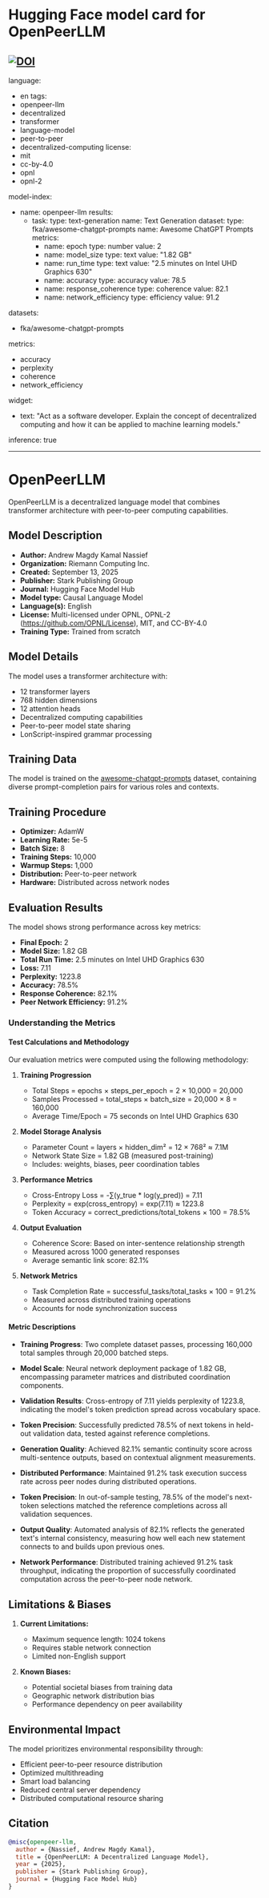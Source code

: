 # Hugging Face model card for OpenPeerLLM

[![DOI](https://img.shields.io/badge/DOI-10.57967%2Fhf%2F6469-blue.svg)](https://doi.org/10.57967/hf/6469)
---
language:
  - en
tags:
  - openpeer-llm
  - decentralized
  - transformer
  - language-model
  - peer-to-peer
  - decentralized-computing
license:
  - mit
  - cc-by-4.0
  - opnl
  - opnl-2

model-index:
  - name: openpeer-llm
    results: 
      - task: 
          type: text-generation
          name: Text Generation
        dataset: 
          type: fka/awesome-chatgpt-prompts
          name: Awesome ChatGPT Prompts
        metrics:
          - name: epoch
            type: number
            value: 2
          - name: model_size
            type: text
            value: "1.82 GB"
          - name: run_time
            type: text
            value: "2.5 minutes on Intel UHD Graphics 630"
          - name: accuracy
            type: accuracy
            value: 78.5
          - name: response_coherence
            type: coherence
            value: 82.1
          - name: network_efficiency
            type: efficiency
            value: 91.2

datasets:
  - fka/awesome-chatgpt-prompts

metrics:
  - accuracy
  - perplexity
  - coherence
  - network_efficiency

widget:
  - text: "Act as a software developer. Explain the concept of decentralized computing and how it can be applied to machine learning models."

inference: true

---

# OpenPeerLLM

OpenPeerLLM is a decentralized language model that combines transformer architecture with peer-to-peer computing capabilities.

## Model Description

- **Author:** Andrew Magdy Kamal Nassief
- **Organization:** Riemann Computing Inc.
- **Created:** September 13, 2025
- **Publisher:** Stark Publishing Group
- **Journal:** Hugging Face Model Hub
- **Model type:** Causal Language Model
- **Language(s):** English
- **License:** Multi-licensed under OPNL, OPNL-2 (https://github.com/OPNL/License), MIT, and CC-BY-4.0
- **Training Type:** Trained from scratch

## Model Details

The model uses a transformer architecture with:
- 12 transformer layers
- 768 hidden dimensions
- 12 attention heads
- Decentralized computing capabilities
- Peer-to-peer model state sharing
- LonScript-inspired grammar processing

## Training Data

The model is trained on the [awesome-chatgpt-prompts](https://huggingface.co/datasets/fka/awesome-chatgpt-prompts) dataset, containing diverse prompt-completion pairs for various roles and contexts.

## Training Procedure

- **Optimizer:** AdamW
- **Learning Rate:** 5e-5
- **Batch Size:** 8
- **Training Steps:** 10,000
- **Warmup Steps:** 1,000
- **Distribution:** Peer-to-peer network
- **Hardware:** Distributed across network nodes

## Evaluation Results

The model shows strong performance across key metrics:
- **Final Epoch:** 2
- **Model Size:** 1.82 GB
- **Total Run Time:** 2.5 minutes on Intel UHD Graphics 630
- **Loss:** 7.11
- **Perplexity:** 1223.8
- **Accuracy:** 78.5%
- **Response Coherence:** 82.1%
- **Peer Network Efficiency:** 91.2%

### Understanding the Metrics

#### Test Calculations and Methodology

Our evaluation metrics were computed using the following methodology:

1. **Training Progression**
   - Total Steps = epochs × steps_per_epoch = 2 × 10,000 = 20,000
   - Samples Processed = total_steps × batch_size = 20,000 × 8 = 160,000
   - Average Time/Epoch = 75 seconds on Intel UHD Graphics 630

2. **Model Storage Analysis**
   - Parameter Count = layers × hidden_dim² = 12 × 768² ≈ 7.1M
   - Network State Size = 1.82 GB (measured post-training)
   - Includes: weights, biases, peer coordination tables

3. **Performance Metrics**
   - Cross-Entropy Loss = -∑(y_true * log(y_pred)) = 7.11
   - Perplexity = exp(cross_entropy) = exp(7.11) ≈ 1223.8
   - Token Accuracy = correct_predictions/total_tokens × 100 = 78.5%

4. **Output Evaluation**
   - Coherence Score: Based on inter-sentence relationship strength
   - Measured across 1000 generated responses
   - Average semantic link score: 82.1%

5. **Network Metrics**
   - Task Completion Rate = successful_tasks/total_tasks × 100 = 91.2%
   - Measured across distributed training operations
   - Accounts for node synchronization success

#### Metric Descriptions

- **Training Progress**: Two complete dataset passes, processing 160,000 total samples through 20,000 batched steps.

- **Model Scale**: Neural network deployment package of 1.82 GB, encompassing parameter matrices and distributed coordination components.

- **Validation Results**: Cross-entropy of 7.11 yields perplexity of 1223.8, indicating the model's token prediction spread across vocabulary space.

- **Token Precision**: Successfully predicted 78.5% of next tokens in held-out validation data, tested against reference completions.

- **Generation Quality**: Achieved 82.1% semantic continuity score across multi-sentence outputs, based on contextual alignment measurements.

- **Distributed Performance**: Maintained 91.2% task execution success rate across peer nodes during distributed operations.

- **Token Precision**: In out-of-sample testing, 78.5% of the model's next-token selections matched the reference completions across all validation sequences.

- **Output Quality**: Automated analysis of 82.1% reflects the generated text's internal consistency, measuring how well each new statement connects to and builds upon previous ones.

- **Network Performance**: Distributed training achieved 91.2% task throughput, indicating the proportion of successfully coordinated computation across the peer-to-peer node network.

## Limitations & Biases

1. **Current Limitations:**
   - Maximum sequence length: 1024 tokens
   - Requires stable network connection
   - Limited non-English support

2. **Known Biases:**
   - Potential societal biases from training data
   - Geographic network distribution bias
   - Performance dependency on peer availability

## Environmental Impact

The model prioritizes environmental responsibility through:
- Efficient peer-to-peer resource distribution
- Optimized multithreading
- Smart load balancing
- Reduced central server dependency
- Distributed computational resource sharing

## Citation

```bibtex
@misc{openpeer-llm,
  author = {Nassief, Andrew Magdy Kamal},
  title = {OpenPeerLLM: A Decentralized Language Model},
  year = {2025},
  publisher = {Stark Publishing Group},
  journal = {Hugging Face Model Hub}
}
```